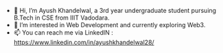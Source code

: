 

- 👋 Hi, I’m Ayush Khandelwal, a 3rd year undergraduate student pursuing B.Tech in CSE from IIIT Vadodara. 
- 👀 I’m interested in Web Development and currently exploring Web3.
- 📫 You can reach me via LinkedIN : https://www.linkedin.com/in/ayushkhandelwal28/

<!--
**Ayush-Khandelwal28/Ayush-Khandelwal28** is a ✨ _special_ ✨ repository because its `README.md` (this file) appears on your GitHub profile.

Here are some ideas to get you started:

- 🔭 I’m currently working on ...
- 🌱 I’m currently learning ...
- 👯 I’m looking to collaborate on ...
- 🤔 I’m looking for help with ...
- 💬 Ask me about ...
- 📫 How to reach me: ...
- 😄 Pronouns: ...
- ⚡ Fun fact: ...
-->
